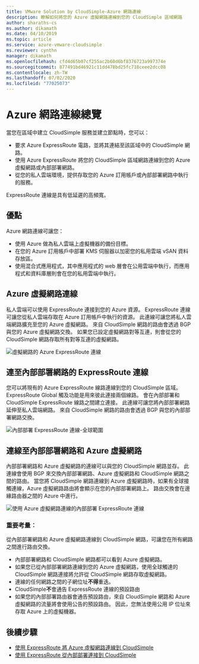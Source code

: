 ```yaml
---
title: VMware Solution by CloudSimple-Azure 網路連線
description: 瞭解如何將您的 Azure 虛擬網路連線到您的 CloudSimple 區域網路
author: sharaths-cs
ms.author: dikamath
ms.date: 04/10/2019
ms.topic: article
ms.service: azure-vmware-cloudsimple
ms.reviewer: cynthn
manager: dikamath
ms.openlocfilehash: cfd4d65b07cf255ac2b60d6bf8376723a997374e
ms.sourcegitcommit: 877491bd46921c11dd478bd25fc718ceee2dcc08
ms.contentlocale: zh-TW
ms.lasthandoff: 07/02/2020
ms.locfileid: "77025073"
---
```

# <a name="azure-network-connections-overview"></a>Azure 網路連線總覽

當您在區域中建立 CloudSimple 服務並建立節點時，您可以：

* 要求 Azure ExpressRoute 電路，並將其連結至該區域中的 CloudSimple 網路。
* 使用 Azure ExpressRoute 將您的 CloudSimple 區域網路連線到您的 Azure 虛擬網路或內部部署網路。
* 從您的私人雲端環境，提供存取您的 Azure 訂用帳戶或內部部署網路中執行的服務。

ExpressRoute 連線是具有低延遲的高頻寬。

## <a name="benefits"></a>優點

Azure 網路連線可讓您：

* 使用 Azure 做為私人雲端上虛擬機器的備份目標。
* 在您的 Azure 訂用帳戶中部署 KMS 伺服器以加密您的私用雲端 vSAN 資料存放區。
* 使用混合式應用程式，其中應用程式的 web 層會在公用雲端中執行，而應用程式和資料庫層則會在您的私用雲端中執行。

## <a name="azure-virtual-network-connection"></a>Azure 虛擬網路連線

私人雲端可以使用 ExpressRoute 連接到您的 Azure 資源。  ExpressRoute 連線可讓您從私人雲端存取在 Azure 訂用帳戶中執行的資源。  此連線可讓您將私人雲端網路擴充至您的 Azure 虛擬網路。  來自 CloudSimple 網路的路由會透過 BGP 與您的 Azure 虛擬網路交換。  如果您已設定虛擬網路對等互連，則會從您的 CloudSimple 網路存取所有對等互連的虛擬網路。

![虛擬網路的 Azure ExpressRoute 連線](media/cloudsimple-azure-network-connection.png)

## <a name="expressroute-connection-to-on-premises-network"></a>連至內部部署網路的 ExpressRoute 連線

您可以將現有的 Azure ExpressRoute 線路連線到您的 CloudSimple 區域。 ExpressRoute Global 觸及功能是用來彼此連接兩個線路。  會在內部部署和 CloudSimple ExpressRoute 線路之間建立連接。  此連線可讓您將內部部署網路延伸至私人雲端網路。 來自 CloudSimple 網路的路由會透過 BGP 與您的內部部署網路交換。

![內部部署 ExpressRoute 連線-全球範圍](media/cloudsimple-global-reach-connection.png)

## <a name="connection-to-on-premises-network-and-azure-virtual-network"></a>連線至內部部署網路和 Azure 虛擬網路

內部部署網路和 Azure 虛擬網路的連線可以與您的 CloudSimple 網路並存。  此連線會使用 BGP 來交換內部部署網路、Azure 虛擬網路和 CloudSimple 網路之間的路由。  當您將 CloudSimple 網路連線到 Azure 虛擬網路時，如果有全球接觸連線，Azure 虛擬網路路由將會顯示在您的內部部署網路上。  路由交換會在邊緣路由器之間的 Azure 中進行。

![使用 Azure 虛擬網路連線的內部部署 ExpressRoute 連線](media/cloudsimple-global-reach-and-vnet-connection.png)

### <a name="important-considerations"></a>重要考量︰

從內部部署網路和 Azure 虛擬網路連線到 CloudSimple 網路，可讓您在所有網路之間進行路由交換。

* 內部部署網路和 CloudSimple 網路都可以看到 Azure 虛擬網路。
* 如果您已從內部部署網路連線到您的 Azure 虛擬網路，使用全球觸達的 CloudSimple 網路連接將允許從 CloudSimple 網路存取虛擬網路。
* 連線的任何網路之間的子網位址**不得**重迭。
* CloudSimple**不**會通告 ExpressRoute 連線的預設路由
* 如果您的內部部署路由器會通告預設路由，來自 CloudSimple 網路和 Azure 虛擬網路的流量將會使用公告的預設路由。  因此，您無法使用公用 IP 位址來存取 Azure 上的虛擬機器。

## <a name="next-steps"></a>後續步驟

* [使用 ExpressRoute 將 Azure 虛擬網路連線到 CloudSimple](virtual-network-connection.md)
* [使用 ExpressRoute 從內部部署連接到 CloudSimple](on-premises-connection.md)
